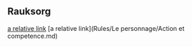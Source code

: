 ## Rauksorg
[a relative link](Rules/Lien.md)
[a relative link](Rules/Le personnage/Action et competence.md)
